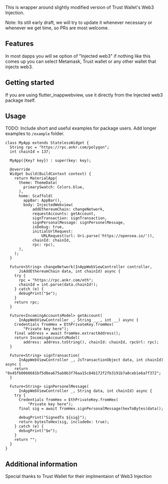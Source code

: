 <!-- 
This README describes the package. If you publish this package to pub.dev,
this README's contents appear on the landing page for your package.

For information about how to write a good package README, see the guide for
[writing package pages](https://dart.dev/guides/libraries/writing-package-pages). 

For general information about developing packages, see the Dart guide for
[creating packages](https://dart.dev/guides/libraries/create-library-packages)
and the Flutter guide for
[developing packages and plugins](https://flutter.dev/developing-packages). 
-->

This is wrapper around slightly modified version of Trust Wallet's Web3 Injection.

Note: Its still early draft, we will try to update it whenever necessary or whenever we get time, so PRs are most welcome.

## Features

In most dapps you will se option of "Injected web3" if nothing like this comes up you can select Metamask, Trust wallet or any other wallet that injects web3.

## Getting started
If you are using flutter_inappwebview, use it directly from the Injected web3 package itself.

## Usage

TODO: Include short and useful examples for package users. Add longer examples
to `/example` folder. 

```
class MyApp extends StatelessWidget {
  String rpc = "https://rpc.ankr.com/polygon";
  int chainId = 137;

  MyApp({Key? key}) : super(key: key);

  @override
  Widget build(BuildContext context) {
    return MaterialApp(
      theme: ThemeData(
        primarySwatch: Colors.blue,
      ),
      home: Scaffold(
        appBar: AppBar(),
        body: InjectedWebview(
            addEthereumChain: changeNetwork,
            requestAccounts: getAccount,
            signTransaction: signTransaction,
            signPersonalMessage: signPersonelMessage,
            isDebug: true,
            initialUrlRequest:
                URLRequest(url: Uri.parse('https://opensea.io/')),
            chainId: chainId,
            rpc: rpc),
      ),
    );
  }

  Future<String> changeNetwork(InAppWebViewController controller,
      JsAddEthereumChain data, int chainId) async {
    try {
      rpc = "https://rpc.ankr.com/eth";
      chainId = int.parse(data.chainId!);
    } catch (e) {
      debugPrint("$e");
    }
    return rpc;
  }

  Future<IncomingAccountsModel> getAccount(
      InAppWebViewController _, String ___, int __) async {
    Credentials fromHex = EthPrivateKey.fromHex(
        "Private key here");
    final address = await fromHex.extractAddress();
    return IncomingAccountsModel(
        address: address.toString(), chainId: chainId, rpcUrl: rpc);
  }

  Future<String> signTransaction(
      InAppWebViewController _, JsTransactionObject data, int chainId) async {
    return "0x45fb0060681bf5d8ea675ab0b3f76aa15c84b172f2fb3191b7a8ceb1e6a7f372";
  }

  Future<String> signPersonelMessage(
      InAppWebViewController _, String data, int chainId) async {
    try {
      Credentials fromHex = EthPrivateKey.fromHex(
          "Private key here");
      final sig = await fromHex.signPersonalMessage(hexToBytes(data));

      debugPrint("SignedTx ${sig}");
      return bytesToHex(sig, include0x: true);
    } catch (e) {
      debugPrint("$e");
    }
    return "";
  }
}

```

## Additional information
Special thanks to Trust Wallet for their implmentaion of Web3 Injection